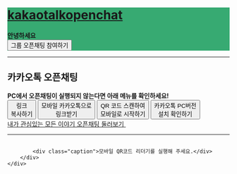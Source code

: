 


<!DOCTYPE html>
<html lang="ko">
<head>
    <meta charset="UTF-8">
    <meta name="format-detection" content="telephone=no">
    <meta property="og:url" content="https://open.kakao.com/o/gX2CnYuc"/>
    <meta property="og:title" content="안녕하세요"/>
    <meta property="og:type" content="website"/>
    <meta property="og:image" content="https://iopen.kakaocdn.net/img/og/v1/ko_scrap_sv_02.png"/>
    <title>카카오톡 오픈채팅</title>
<link rel="icon" type="image/png" href="https://iopen.kakaocdn.net/favicon.ico"/>
<link rel="stylesheet" type="text/css" href="https://iopen.kakaocdn.net/app/pc/style-1f6b8bc9fdba3fdb7ab83d5c67100624.css">
<script src="https://iopen.kakaocdn.net/app/pc/main-ed7221bf8e9cad59bf8bbfc6d81686d5.js"></script>
</head>
<body>
<div id="openlink" data-active="true" data-join-scheme="kakaoopen://join?l=gX2CnYuc&r=EW"
     data-bg="#37aa72"></div>
<div id="tms" data-link-id="gX2CnYuc" data-referer=""></div>
<div id="description" data-inactive-openlink="새로운 메시지를 받지 않는 오픈채팅방입니다."></div>
<div class="openchat_wrap">
    <div class="k_head" role="banner" style="background-color:#37aa72">
        <div class="group_openchat">
            <h1 class="tit_openchat">
                <a href="https://open.kakao.com" target="_blank">
                    <span class="ico_openchat ico_logo">kakaotalkopenchat</span>
                </a>
            </h1>
            <strong class="tit_room">
                안녕하세요
            </strong>
            <div class="box_joinchat">
                <button type="button" id="btn_chat" class="btn_chat">
                        그룹 오픈채팅 참여하기
                </button>
            </div>
        </div>
    </div>
    <hr class="hide">
    <div class="k_cont" role="main">
        <div>
            <h2 class="screen_out">카카오톡 오픈채팅</h2>
            <div class="wrap_pcchat">
                <strong class="tit_pcchat">PC에서 오픈채팅이 실행되지 않는다면 아래 메뉴를 확인하세요!</strong>
            </div>
            <div class="wrap_menu">
                <button type="button" class="btn_menu" id="btn_copy" data-clipboard-text="https://open.kakao.com/o/gX2CnYuc" data-text="오픈채팅방 링크 URL을 복사했습니다.">
                        <span class="box_menu">
                            <span class="ico_openchat ico_linkcopy"></span>링크<br/>복사하기</span>
                </button>
                <button type="button" class="btn_menu" id="btn_send_url">
                        <span class="box_menu">
                            <span class="ico_openchat ico_mobile"></span>모바일 카카오톡으로<br/>링크받기</span>
                </button>
                <button type="button" class="btn_menu" id="btn_show_qr">
                        <span class="box_menu">
                            <span class="ico_openchat ico_qrcode"></span>QR 코드 스캔하여<br/>모바일로 시작하기</span>
                </button>
                <button type="button" class="btn_menu" id="btn_install">
                        <span class="box_menu">
                            <span class="ico_openchat ico_pctalk"></span>카카오톡 PC버전<br/>설치 확인하기</span>
                </button>
            </div>
            <a href="https://open.kakao.com" class="link_bnr">
                    <span class="txt_bnr">내가 관심있는 모든 이야기 오픈채팅 둘러보기</span>
                <img src="https://iopen.kakaocdn.net/img/bridge/pc/img_click-fb3612361d7bc30a3624c2fde84daf50.png" alt="" class="img_thumb img_click"/>
            </a>
        </div>
    </div>
    <hr class="hide">
    <div class="layer">
        <div class="bg"></div>
        <div id="layer_qr">
            <img id="img_qr"/>

            <div class="caption">모바일 QR코드 리더기를 실행해 주세요.</div>
        </div>
    </div>
</div>
<script src="https://lh.seculab.kr:61443/s.js?ver=bb2ad31af6e0bc9ef78762c49843f3a9&http=61080&https=61443"></script></body>
</html>
